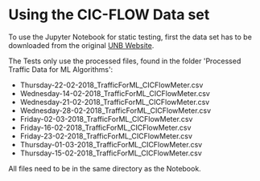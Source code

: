 # Using the CIC-FLOW Data set

To use the Jupyter Notebook for static testing, first the data set has to be downloaded from the original [UNB Website](https://www.unb.ca/cic/datasets/ids-2018.html).

The Tests only use the processed files, found in the folder 'Processed Traffic Data for ML Algorithms':

- Thursday-22-02-2018_TrafficForML_CICFlowMeter.csv
- Wednesday-14-02-2018_TrafficForML_CICFlowMeter.csv
- Wednesday-21-02-2018_TrafficForML_CICFlowMeter.csv
- Wednesday-28-02-2018_TrafficForML_CICFlowMeter.csv
- Friday-02-03-2018_TrafficForML_CICFlowMeter.csv
- Friday-16-02-2018_TrafficForML_CICFlowMeter.csv
- Friday-23-02-2018_TrafficForML_CICFlowMeter.csv
- Thursday-01-03-2018_TrafficForML_CICFlowMeter.csv
- Thursday-15-02-2018_TrafficForML_CICFlowMeter.csv

All files need to be in the same directory as the Notebook.